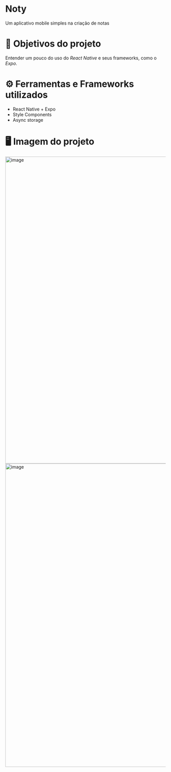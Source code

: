 # Noty
Um aplicativo mobile simples na criação de notas

# 🧠 Objetivos do projeto
Entender um pouco do uso do *React Native* e seus frameworks, como o *Expo*.

# ⚙️ Ferramentas e Frameworks utilizados 
- React Native + Expo
- Style Components
- Async storage
# 🖥️ Imagem do projeto
<img width="960" alt="image" src="https://github.com/JonatasMSS/My-City-Weather/assets/74430293/04b84164-6108-42cd-968f-77c770d3be21">
<img width="949" alt="image" src="https://github.com/JonatasMSS/My-City-Weather/assets/74430293/b238cb14-1718-4165-a154-76c12fe8d282">
